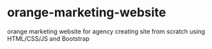 # orange-marketing-website
orange marketing website for agency
creating site from scratch using HTML/CSS/JS and Bootstrap
